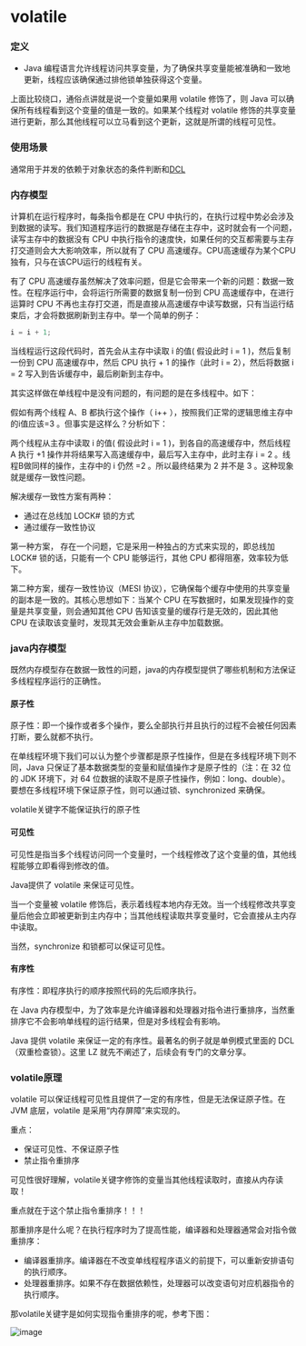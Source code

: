 # volatile

### 定义

- Java 编程语言允许线程访问共享变量，为了确保共享变量能被准确和一致地更新，线程应该确保通过排他锁单独获得这个变量。

上面比较绕口，通俗点讲就是说一个变量如果用 volatile 修饰了，则 Java 可以确保所有线程看到这个变量的值是一致的。如果某个线程对 volatile 修饰的共享变量进行更新，那么其他线程可以立马看到这个更新，这就是所谓的线程可见性。

### 使用场景

通常用于并发的依赖于对象状态的条件判断和[DCL](https://github.com/wangjunjie0817/note/blob/master/java/DCL.md)

### 内存模型

计算机在运行程序时，每条指令都是在 CPU 中执行的，在执行过程中势必会涉及到数据的读写。我们知道程序运行的数据是存储在主存中，这时就会有一个问题，读写主存中的数据没有 CPU 中执行指令的速度快，如果任何的交互都需要与主存打交道则会大大影响效率，所以就有了 CPU 高速缓存。CPU高速缓存为某个CPU独有，只与在该CPU运行的线程有关。

有了 CPU 高速缓存虽然解决了效率问题，但是它会带来一个新的问题：数据一致性。在程序运行中，会将运行所需要的数据复制一份到 CPU 高速缓存中，在进行运算时 CPU 不再也主存打交道，而是直接从高速缓存中读写数据，只有当运行结束后，才会将数据刷新到主存中。举一个简单的例子：

```java
i = i + 1;
```

当线程运行这段代码时，首先会从主存中读取 i 的值( 假设此时 i = 1 )，然后复制一份到 CPU 高速缓存中，然后 CPU 执行 + 1 的操作（此时 i = 2），然后将数据 i = 2 写入到告诉缓存中，最后刷新到主存中。

其实这样做在单线程中是没有问题的，有问题的是在多线程中。如下：

假如有两个线程 A、B 都执行这个操作（ i++ ），按照我们正常的逻辑思维主存中的i值应该=3 。但事实是这样么？分析如下：

两个线程从主存中读取 i 的值( 假设此时 i = 1 )，到各自的高速缓存中，然后线程 A 执行 +1 操作并将结果写入高速缓存中，最后写入主存中，此时主存 i = 2 。线程B做同样的操作，主存中的 i 仍然 =2 。所以最终结果为 2 并不是 3 。这种现象就是缓存一致性问题。

解决缓存一致性方案有两种：

- 通过在总线加 LOCK# 锁的方式
- 通过缓存一致性协议

第一种方案， 存在一个问题，它是采用一种独占的方式来实现的，即总线加 LOCK# 锁的话，只能有一个 CPU 能够运行，其他 CPU 都得阻塞，效率较为低下。

第二种方案，缓存一致性协议（MESI 协议），它确保每个缓存中使用的共享变量的副本是一致的。其核心思想如下：当某个 CPU 在写数据时，如果发现操作的变量是共享变量，则会通知其他 CPU 告知该变量的缓存行是无效的，因此其他 CPU 在读取该变量时，发现其无效会重新从主存中加载数据。

### java内存模型
既然内存模型存在数据一致性的问题，java的内存模型提供了哪些机制和方法保证多线程程序运行的正确性。

#### 原子性

原子性：即一个操作或者多个操作，要么全部执行并且执行的过程不会被任何因素打断，要么就都不执行。

在单线程环境下我们可以认为整个步骤都是原子性操作，但是在多线程环境下则不同，Java 只保证了基本数据类型的变量和赋值操作才是原子性的（注：在 32 位的 JDK 环境下，对 64 位数据的读取不是原子性操作，例如：long、double）。要想在多线程环境下保证原子性，则可以通过锁、synchronized 来确保。

volatile关键字不能保证执行的原子性

#### 可见性

可见性是指当多个线程访问同一个变量时，一个线程修改了这个变量的值，其他线程能够立即看得到修改的值。

Java提供了 volatile 来保证可见性。

当一个变量被 volatile 修饰后，表示着线程本地内存无效。当一个线程修改共享变量后他会立即被更新到主内存中；当其他线程读取共享变量时，它会直接从主内存中读取。

当然，synchronize 和锁都可以保证可见性。

#### 有序性

有序性：即程序执行的顺序按照代码的先后顺序执行。

在 Java 内存模型中，为了效率是允许编译器和处理器对指令进行重排序，当然重排序它不会影响单线程的运行结果，但是对多线程会有影响。

Java 提供 volatile 来保证一定的有序性。最著名的例子就是单例模式里面的 DCL（双重检查锁）。这里 LZ 就先不阐述了，后续会有专门的文章分享。

### volatile原理

volatile 可以保证线程可见性且提供了一定的有序性，但是无法保证原子性。在 JVM 底层，volatile 是采用“内存屏障”来实现的。

重点：
- 保证可见性、不保证原子性
- 禁止指令重排序

可见性很好理解，volatile关键字修饰的变量当其他线程读取时，直接从内存读取！

重点就在于这个禁止指令重排序！！！

那重排序是什么呢？在执行程序时为了提高性能，编译器和处理器通常会对指令做重排序：

- 编译器重排序。编译器在不改变单线程程序语义的前提下，可以重新安排语句的执行顺序。
- 处理器重排序。如果不存在数据依赖性，处理器可以改变语句对应机器指令的执行顺序。

那volatile关键字是如何实现指令重排序的呢，参考下图：

![image](https://github.com/wangjunjie0817/note/blob/master/images/volatile-02.png)




















